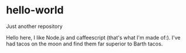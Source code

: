 # hello-world
Just another repository

Hello here, I like Node.js and caffeescript (that's what I'm made of:).
I've had tacos on the moon and find them far superior to Barth tacos.
